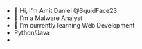 - 👋 Hi, I’m Amit Daniel @SquidFace23
- 👀 I’m a Malware Analyst 
- 🌱 I’m currently learning Web Development
- Python/Java
- 
